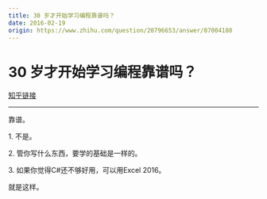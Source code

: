 ```yaml
---
title: 30 岁才开始学习编程靠谱吗？
date: 2016-02-19
origin: https://www.zhihu.com/question/20796653/answer/87004188
---
```

# 30 岁才开始学习编程靠谱吗？

[知乎链接](https://www.zhihu.com/question/20796653/answer/87004188)

---------

<span class="RichText ztext CopyrightRichText-richText" itemprop="text"><p>靠谱。</p><p>1. 不是。</p><p>2. 管你写什么东西，要学的基础是一样的。</p><p>3. 如果你觉得C#还不够好用，可以用Excel 2016。</p>就是这样。</span>